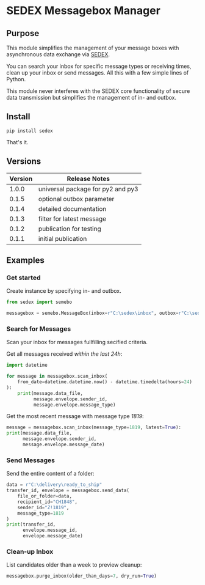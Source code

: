 # SEDEX Messagebox Manager

## Purpose
This module simplifies the management of your message boxes with asynchronous data exchange via [SEDEX](https://www.bfs.admin.ch/bfs/de/home/register/personenregister/sedex/asynchron.html).


You can search your inbox for specific message types or receiving times, clean up your inbox or send messages.
All this with a few simple lines of Python.

This module never interferes with the SEDEX core functionality of secure data transmission but simplifies the management of in- and outbox.

## Install
``pip install sedex``

That's it.

## Versions
Version|Release Notes
---|---
1.0.0|universal package for py2 and py3
0.1.5|optional outbox parameter
0.1.4|detailed documentation
0.1.3|filter for latest message
0.1.2|publication for testing
0.1.1|initial publication

## Examples
### Get started
Create instance by specifying in- and outbox.
```python
from sedex import semebo

messagebox = semebo.MessageBox(inbox=r"C:\sedex\inbox", outbox=r"C:\sedex\outbox")
```

### Search for Messages
Scan your inbox for messages fullfilling secified criteria.
  
Get all messages received _within the last 24h_:
```python
import datetime

for message in messagebox.scan_inbox(
    from_date=datetime.datetime.now() - datetime.timedelta(hours=24)
):
    print(message.data_file,
          message.envelope.sender_id,
          message.envelope.message_type)
```

Get the most recent message with message type _1819_:
```python
message = messagebox.scan_inbox(message_type=1819, latest=True):
print(message.data_file,
      message.envelope.sender_id,
      message.envelope.message_date)
```
### Send Messages
Send the entire content of a folder:
```python
data = r"C:\delivery\ready_to_ship"
transfer_id, envelope = messagebox.send_data(
    file_or_folder=data, 
    recipient_id="CH1848",
    sender_id="Z!1819",
    message_type=1819
)
print(transfer_id,
      envelope.message_id,
      envelope.message_date)
```

### Clean-up Inbox
List candidates older than a week to preview cleanup:
```python
messagebox.purge_inbox(older_than_days=7, dry_run=True)
```